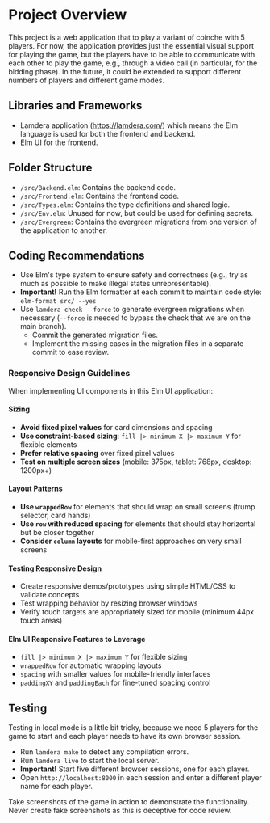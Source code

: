 # Project Overview

This project is a web application that to play a variant of coinche with 5 players.
For now, the application provides just the essential visual support for playing the game, but the players have to be able to communicate with each other to play the game, e.g., through a video call (in particular, for the bidding phase).
In the future, it could be extended to support different numbers of players and different game modes.

## Libraries and Frameworks

- Lamdera application (https://lamdera.com/) which means the Elm language is used for both the frontend and backend.
- Elm UI for the frontend.

## Folder Structure

- `/src/Backend.elm`: Contains the backend code.
- `/src/Frontend.elm`: Contains the frontend code.
- `/src/Types.elm`: Contains the type definitions and shared logic.
- `/src/Env.elm`: Unused for now, but could be used for defining secrets.
- `/src/Evergreen`: Contains the evergreen migrations from one version of the application to another.

## Coding Recommendations

- Use Elm's type system to ensure safety and correctness (e.g., try as much as possible to make illegal states unrepresentable).
- **Important!** Run the Elm formatter at each commit to maintain code style: `elm-format src/ --yes`
- Use `lamdera check --force` to generate evergreen migrations when necessary (`--force` is needed to bypass the check that we are on the main branch).
  - Commit the generated migration files.
  - Implement the missing cases in the migration files in a separate commit to ease review.

### Responsive Design Guidelines

When implementing UI components in this Elm UI application:

#### Sizing

- **Avoid fixed pixel values** for card dimensions and spacing
- **Use constraint-based sizing**: `fill |> minimum X |> maximum Y` for flexible elements
- **Prefer relative spacing** over fixed pixel values
- **Test on multiple screen sizes** (mobile: 375px, tablet: 768px, desktop: 1200px+)

#### Layout Patterns

- **Use `wrappedRow`** for elements that should wrap on small screens (trump selector, card hands)
- **Use `row` with reduced spacing** for elements that should stay horizontal but be closer together
- **Consider `column` layouts** for mobile-first approaches on very small screens

#### Testing Responsive Design

- Create responsive demos/prototypes using simple HTML/CSS to validate concepts
- Test wrapping behavior by resizing browser windows
- Verify touch targets are appropriately sized for mobile (minimum 44px touch areas)

#### Elm UI Responsive Features to Leverage

- `fill |> minimum X |> maximum Y` for flexible sizing
- `wrappedRow` for automatic wrapping layouts
- `spacing` with smaller values for mobile-friendly interfaces
- `paddingXY` and `paddingEach` for fine-tuned spacing control

## Testing

Testing in local mode is a little bit tricky, because we need 5 players for the game to start and each player needs to have its own browser session.

- Run `lamdera make` to detect any compilation errors.
- Run `lamdera live` to start the local server.
- **Important!** Start five different browser sessions, one for each player.
- Open `http://localhost:8000` in each session and enter a different player name for each player.

Take screenshots of the game in action to demonstrate the functionality.
Never create fake screenshots as this is deceptive for code review.
